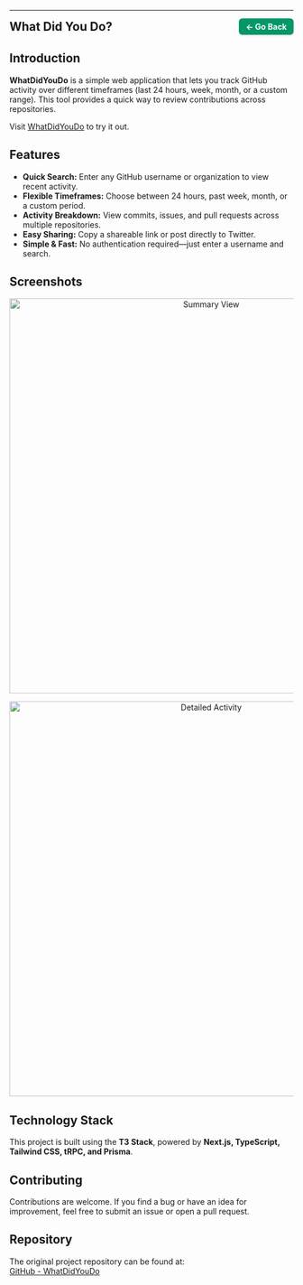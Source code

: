 ---
<div style="display: flex; justify-content: space-between; align-items: center; width: 100%;">
  <h2 style="margin: 0;">What Did You Do?</h2>
  <a href="https://aryaman-mann.github.io/portfolio/" 
     style="padding: 6px 12px; font-size: 14px; font-weight: bold; color: white; 
            background-color: #059669; border-radius: 6px; text-decoration: none; 
            box-shadow: 1px 1px 3px rgba(0, 0, 0, 0.15);
            transition: opacity 0.2s ease;"
     onmouseover="this.style.opacity='0.85'"
     onmouseout="this.style.opacity='1'">
     ← Go Back
  </a>
</div>

## Introduction

**WhatDidYouDo** is a simple web application that lets you track GitHub activity over different timeframes (last 24 hours, week, month, or a custom range). This tool provides a quick way to review contributions across repositories.

Visit [WhatDidYouDo](https://www.whatdidyoudo.dev/) to try it out.

## Features
- **Quick Search:** Enter any GitHub username or organization to view recent activity.
- **Flexible Timeframes:** Choose between 24 hours, past week, month, or a custom period.
- **Activity Breakdown:** View commits, issues, and pull requests across multiple repositories.
- **Easy Sharing:** Copy a shareable link or post directly to Twitter.
- **Simple & Fast:** No authentication required—just enter a username and search.

## Screenshots

<p align="center">
  <img src="https://i.imgur.com/CkHAzVc.png" alt="Summary View" width="700">
</p>

<p align="center">
  <img src="https://i.imgur.com/ZgSQ7zK.png" alt="Detailed Activity" width="700">
</p>

## Technology Stack
This project is built using the **T3 Stack**, powered by **Next.js, TypeScript, Tailwind CSS, tRPC, and Prisma**.

## Contributing
Contributions are welcome. If you find a bug or have an idea for improvement, feel free to submit an issue or open a pull request.

## Repository  
The original project repository can be found at:  
[GitHub - WhatDidYouDo](https://github.com/Divide-By-0/whatdidyoudo)


